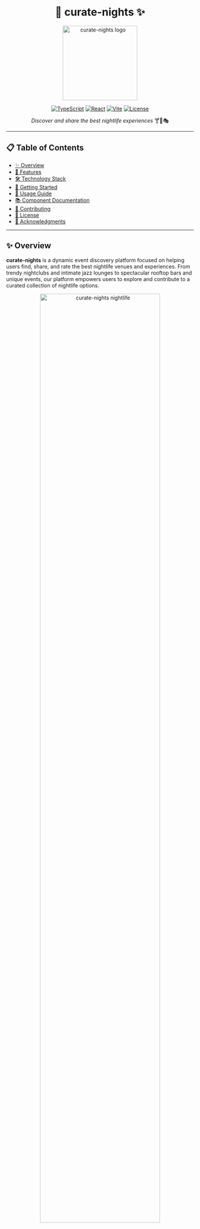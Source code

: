 <div align="center">
  
  # 🌙 curate-nights ✨

  <img src="https://via.placeholder.com/200x200" alt="curate-nights logo" width="200"/>
  
  [![TypeScript](https://img.shields.io/badge/TypeScript-5.5.3-blue.svg)](https://www.typescriptlang.org/)
  [![React](https://img.shields.io/badge/React-18.3.1-blue.svg)](https://reactjs.org/)
  [![Vite](https://img.shields.io/badge/Vite-5.4.1-646CFF.svg)](https://vitejs.dev/)
  [![License](https://img.shields.io/badge/License-MIT-green.svg)](./LICENSE)
  
  *Discover and share the best nightlife experiences* 🍸🎵🎭
  
  </div>
  
  ---
  
  ## 📋 Table of Contents
  
  - [✨ Overview](#-overview)
  - [🚀 Features](#-features)
  - [🛠️ Technology Stack](#️-technology-stack)
  - [🏁 Getting Started](#-getting-started)
  - [📖 Usage Guide](#-usage-guide)
  - [📚 Component Documentation](#-component-documentation)
  - [🤝 Contributing](#-contributing)
  - [📄 License](#-license)
  - [👏 Acknowledgments](#-acknowledgments)
  
  ---
  
  ## ✨ Overview
  
  **curate-nights** is a dynamic event discovery platform focused on helping users find, share, and rate the best nightlife venues and experiences. From trendy nightclubs and intimate jazz lounges to spectacular rooftop bars and unique events, our platform empowers users to explore and contribute to a curated collection of nightlife options.
  
  <div align="center">
  <img src="https://images.unsplash.com/photo-1566737236500-c8ac43014a67?crop=entropy&cs=tinysrgb&fit=crop&fm=jpg&h=400&ixid=MnwxfDB8MXxyYW5kb218MHx8bmlnaHRsaWZlfHx8fHx8MTY4NTY0NzYwMQ&ixlib=rb-4.0.3&q=80&w=800" alt="curate-nights nightlife" width="80%"/>
  
  *Discover vibrant nightlife experiences with curate-nights*
  </div>
  
  ---
  
  ## 🚀 Features
  
  - 🎭 **Venue Discovery** - Browse a curated selection of nightclubs, bars, lounges, and special events
  - 🏷️ **Category Filtering** - Easily filter venues by categories like Nightclubs, Lounges, Bars, Shows, and Events
  - ⬆️ **Voting System** - Upvote and downvote venues to help the best places rise to the top
  - ➕ **Submit New Venues** - Share your favorite nightlife spots with the community
  - 🌟 **Detailed Listings** - View rich descriptions and images of each venue
  - 🌓 **Dark/Light Modes** - Browse in your preferred theme for optimal viewing any time of day
  - 📱 **Responsive Design** - Enjoy a seamless experience across all devices
  
  ---
  
  ## 🛠️ Technology Stack
  
  Our platform leverages modern web technologies for a smooth, engaging user experience:
  
  ### Frontend
  - **[React](https://reactjs.org/)** (v18.3.1) - UI library
  - **[TypeScript](https://www.typescriptlang.org/)** (v5.5.3) - Type safety
  - **[Vite](https://vitejs.dev/)** (v5.4.1) - Build tool and dev server
  - **[Tailwind CSS](https://tailwindcss.com/)** - Utility-first CSS framework
  
  ### UI Components
  - **[Radix UI](https://www.radix-ui.com/)** - Unstyled, accessible components
  - **[Recharts](https://recharts.org/)** - Data visualization
  - **[Lucide React](https://lucide.dev/)** - Beautiful, consistent icon set
  - **[Sonner](https://sonner.emilkowal.ski/)** - Toast notifications
  
  ### State Management
  - **Context API** - Lightweight state management
  - **[React Query](https://tanstack.com/query)** - Data fetching and caching

### Form Handling
- **[React Hook Form](https://react-hook-form.com/)** with Zod validation

### Development Tools
- **[ESLint](https://eslint.org/)** (v9.9.0) - Code linting
- **[TypeScript ESLint](https://typescript-eslint.io/)** - TypeScript-specific linting

---

## 🏁 Getting Started

### Prerequisites

- [Node.js](https://nodejs.org/) (v16 or higher)
- [npm](https://www.npmjs.com/) (included with Node.js)

### Installation

1. **Clone the repository**

```bash
git clone https://github.com/aloukikjoshi/curate-nights.git
cd curate-nights
```

2. **Install dependencies**

```bash
npm install
```

3. **Start the development server**

```bash
npm run dev
```

4. **Open your browser**

The application will be available at [http://localhost:8080](http://localhost:8080) (or the port specified in your configuration).

### Build for Production

```bash
npm run build
```

This will generate optimized assets in the `dist` directory.

---

## 📖 Usage Guide

### 🧭 Browsing Nightlife Venues

<div align="center">
  <img src="https://images.unsplash.com/photo-1470337458703-46ad1756a187?ixlib=rb-4.0.3&ixid=M3wxMjA3fDB8MHxwaG90by1wYWdlfHx8fGVufDB8fHx8fA%3D%3D&auto=format&fit=crop&w=800&q=80" alt="Nightlife venue browsing" width="80%"/>
</div>

1. **Explore Venues**: Browse through our curated collection of nightlife venues on the main page
2. **Filter by Category**: Use the category buttons to filter venues by type:
   - Nightclubs
   - Lounges
   - Bars
   - Shows
   - Events

### ⬆️ Voting on Venues

<div align="center">
  <img src="https://images.unsplash.com/photo-1513267048331-5611cad62e41?ixlib=rb-4.0.3&auto=format&fit=crop&w=800&q=80" alt="Voting on venues" width="80%"/>
</div>

Help the community discover the best venues by voting:

- Click 👍 to upvote venues you recommend
- Click 👎 to downvote venues that didn't meet expectations
- Your votes affect the popularity ranking of venues

### ➕ Submitting New Venues

<div align="center">
  <img src="https://images.unsplash.com/photo-1507525428034-b723cf961d3e?ixlib=rb-4.0.3&auto=format&fit=crop&w=800&q=80" alt="Submit new venues" width="80%"/>
</div>

Share your favorite nightlife spots with the community:

1. Click the **Add New** button in the navigation bar
2. Fill out the submission form with:
   - Venue title
   - Detailed description
   - Image URL (for the venue photo)
   - Category selection
   - Your username
3. Submit the form to add your venue to the platform

### 🌓 Theme Switching

Toggle between light and dark modes using the theme toggle in the navigation bar to suit your preference or time of day.

---

## 📚 Component Documentation

### Core Components

#### `<DataProvider />`
- Manages the global state for venues and user interactions
- Handles voting system and content filtering
- Provides context for venue data throughout the application

#### `<VenueCard />`
- Displays individual venue information
- Implements voting functionality
- Renders venue images, descriptions, and metadata

#### `<CategoryFilter />`
- Enables filtering venues by category
- Maintains selected category state
- Provides visual feedback for active filters

#### `<AddVenueForm />`
- Handles new venue submissions
- Implements form validation
- Manages image URL preview

#### `<ThemeToggle />`
- Switches between light and dark modes
- Persists theme preference
- Provides smooth theme transitions

---

## 📄 License

This project is licensed under the Apache License 2.0 - see [APACHE-LICENSE](LICENSE) for details.

## 📞 Contact

GitHub: @aloukikjoshi

<hr>
<div align="center">Made with ❤️ by Aloukik Joshi</div>

